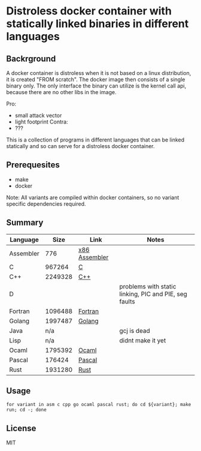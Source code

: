 # Distroless docker container with statically linked binaries in different languages

## Backrground
A docker container is distroless when it is not based on a linux distribution, it is created "FROM scratch". The docker image then consists of a single binary only. The only interface the binary can utilize is the kernel call api, because there are no other libs in the image. 

Pro:
- small attack vector
- light footprint
Contra:
- ???

This is a collection of programs in different languages that can be linked statically and so can serve for a distroless docker container.

## Prerequesites
* make
* docker

Note: All variants are compiled within docker containers, so no variant specific dependencies required.

## Summary

| Language  | Size | Link | Notes |   
|-----------|------|------|-------|
| Assembler | 776  | [x86 Assembler](./asm) |       |
| C         | 967264 | [C](./c)     |       |
| C++       | 2249328 | [C++](./cpp) |       |
| D         |      |      | problems with static linking, PIC and PIE, seg faults |
| Fortran   | 1096488 | [Fortran](./fortran) |       |
| Golang    | 1997487 | [Golang](./go) |       |
| Java      | n/a |      | gcj is dead |
| Lisp      | n/a |      | didnt make it yet |
| Ocaml     | 1795392 | [Ocaml](./ocaml) |       |
| Pascal    | 176424 | [Pascal](./pascal) |       |
| Rust      | 1931280 | [Rust](./rust) |       |

## Usage

```
for variant in asm c cpp go ocaml pascal rust; do cd ${variant}; make run; cd -; done
```

## License
MIT
